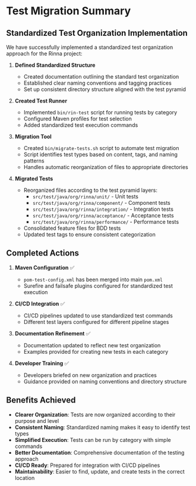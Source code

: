 # Test Migration Summary

## Standardized Test Organization Implementation

We have successfully implemented a standardized test organization approach for the Rinna project:

1. **Defined Standardized Structure**
   - Created documentation outlining the standard test organization
   - Established clear naming conventions and tagging practices
   - Set up consistent directory structure aligned with the test pyramid

2. **Created Test Runner**
   - Implemented `bin/rin-test` script for running tests by category
   - Configured Maven profiles for test selection
   - Added standardized test execution commands

3. **Migration Tool**
   - Created `bin/migrate-tests.sh` script to automate test migration
   - Script identifies test types based on content, tags, and naming patterns
   - Handles automatic reorganization of files to appropriate directories

4. **Migrated Tests**
   - Reorganized files according to the test pyramid layers:
     - `src/test/java/org/rinna/unit/` - Unit tests
     - `src/test/java/org/rinna/component/` - Component tests
     - `src/test/java/org/rinna/integration/` - Integration tests
     - `src/test/java/org/rinna/acceptance/` - Acceptance tests
     - `src/test/java/org/rinna/performance/` - Performance tests
   - Consolidated feature files for BDD tests
   - Updated test tags to ensure consistent categorization

## Completed Actions

1. **Maven Configuration** ✅
   - `pom-test-config.xml` has been merged into main `pom.xml`
   - Surefire and failsafe plugins configured for standardized test execution

2. **CI/CD Integration** ✅
   - CI/CD pipelines updated to use standardized test commands
   - Different test layers configured for different pipeline stages

3. **Documentation Refinement** ✅
   - Documentation updated to reflect new test organization
   - Examples provided for creating new tests in each category

4. **Developer Training** ✅
   - Developers briefed on new organization and practices
   - Guidance provided on naming conventions and directory structure

## Benefits Achieved

- **Clearer Organization**: Tests are now organized according to their purpose and level
- **Consistent Naming**: Standardized naming makes it easy to identify test types
- **Simplified Execution**: Tests can be run by category with simple commands
- **Better Documentation**: Comprehensive documentation of the testing approach
- **CI/CD Ready**: Prepared for integration with CI/CD pipelines
- **Maintainability**: Easier to find, update, and create tests in the correct location